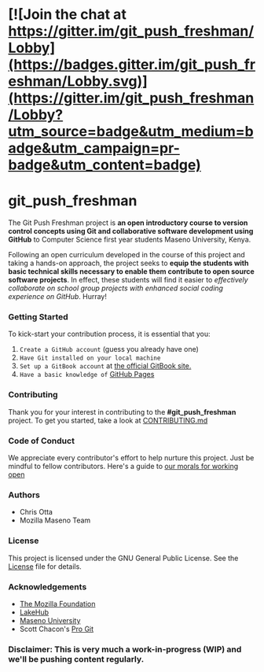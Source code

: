 # [![Join the chat at https://gitter.im/git_push_freshman/Lobby](https://badges.gitter.im/git_push_freshman/Lobby.svg)](https://gitter.im/git_push_freshman/Lobby?utm_source=badge&utm_medium=badge&utm_campaign=pr-badge&utm_content=badge)

# git_push_freshman

The Git Push Freshman project is <b>an open introductory course to version control concepts using Git and collaborative software development using GitHub</b> to Computer Science first year students Maseno University, Kenya.

Following an open curriculum developed in the course of this project and taking a hands-on approach, the project seeks to <b>equip the students with basic technical skills necessary to enable them contribute to open source software projects</b>. In effect, these students will find it easier to <i>effectively collaborate on school group projects with enhanced social coding experience on GitHub</i>. Hurray!

### Getting Started

To kick-start your contribution process, it is essential that you:
 1. ``` Create a GitHub account ``` (guess you already have one)
 2. ``` Have Git installed on your local machine ```
 3. ``` Set up a GitBook account ``` at <a href="https://gitbook.com">the official GitBook site.</a>
 4. ``` Have a basic knowledge of ``` <a href="https://pages.github.com">GitHub Pages</a>

### Contributing

Thank you for your interest in contributing to the <b>#git_push_freshman</b> project. To get you started, take
a look at <a href="https://github.com/ottagit/git_push_freshman/blob/master/CONTRIBUTING.md">CONTRIBUTING.md</a>

### Code of Conduct

We appreciate every contributor's effort to help nurture this project. Just be
mindful to fellow contributors. Here's a guide to <a href="http://contributor-covenant.org/version/1/4/code_of_conduct.md
">our morals for working open</a>

### Authors
<ul>
  <li>Chris Otta</li>
  <li>Mozilla Maseno Team</li>
</ul>

### License

This project is licensed under the GNU General Public License. See the <a href= "https://github.com/ottagit/git_push_freshman/blob/master/LICENSE">License</a> file for details.

### Acknowledgements

<ul>
  <li><a href="https://www.mozilla.org/en-US/foundation/">The Mozilla Foundation</a></li>
  <li><a href="http://lakehub.co.ke">LakeHub</a></li>
  <li><a href="http://maseno.ac.ke">Maseno University</a></li>
  <li>Scott Chacon's <a href="https://git-scm.com/book/en/v2">Pro Git</a> </li>
</ul>

### <b>Disclaimer: This is very much a work-in-progress (WIP) and we'll be pushing content regularly.</b>
